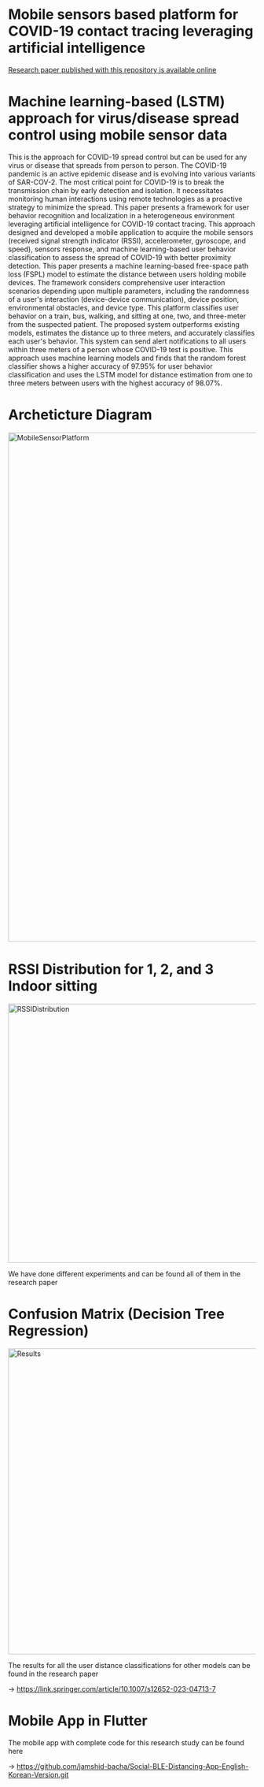 # Mobile sensors based platform for COVID-19 contact tracing leveraging artificial intelligence

[Research paper published with this repository is available online](https://link.springer.com/article/10.1007/s12652-023-04713-7)


# Machine learning-based (LSTM) approach for virus/disease spread control using mobile sensor data

This is the approach for COVID-19 spread control but can be used for any virus or disease that spreads from person to person.
The COVID-19 pandemic is an active epidemic disease and is evolving into various variants of SAR-COV-2. The most critical point for COVID-19 is to break the transmission chain by early detection and isolation. It necessitates monitoring human interactions using remote technologies as a proactive strategy to minimize the spread. This paper presents a framework for user behavior recognition and localization in a heterogeneous environment leveraging artificial intelligence for COVID-19 contact tracing. This approach designed and developed a mobile application to acquire the mobile sensors (received signal strength indicator (RSSI), accelerometer, gyroscope, and speed), sensors response, and machine learning-based user behavior classification to assess the spread of COVID-19 with better proximity detection. This paper presents a machine learning-based free-space path loss (FSPL) model to estimate the distance between users holding mobile devices. The framework considers comprehensive user interaction scenarios depending upon multiple parameters, including the randomness of a user's interaction (device-device communication), device position, environmental obstacles, and device type. This platform classifies user behavior on a train, bus, walking, and sitting at one, two, and three-meter from the suspected patient. The proposed system outperforms existing models, estimates the distance up to three meters, and accurately classifies each user's behavior. This system can send alert notifications to all users within three meters of a person whose COVID-19 test is positive. This approach uses machine learning models and finds that the random forest classifier shows a higher accuracy of 97.95% for user behavior classification and uses the LSTM model for distance estimation from one to three meters between users with the highest accuracy of 98.07%.


# Archeticture Diagram

<img width="1034" alt="MobileSensorPlatform" src="https://github.com/user-attachments/assets/a9aa3122-1493-41fd-95f7-953eea5eacda">

# RSSI Distribution for 1, 2, and 3 Indoor sitting

<img width="526" alt="RSSIDistribution" src="https://github.com/user-attachments/assets/286dae62-3e6f-443b-8c8c-4efad12d40a1">

We have done different experiments and can be found all of them in the research paper


# Confusion Matrix (Decision Tree Regression)

<img width="621" alt="Results" src="https://github.com/user-attachments/assets/99b6b380-6148-47bc-96a4-bf1eaadc0258">

The results for all the user distance classifications for other models can be found in the research paper

&#8594;   https://link.springer.com/article/10.1007/s12652-023-04713-7

# Mobile App in Flutter
The mobile app with complete code for this research study can be found here

&#8594;   https://github.com/jamshid-bacha/Social-BLE-Distancing-App-English-Korean-Version.git




